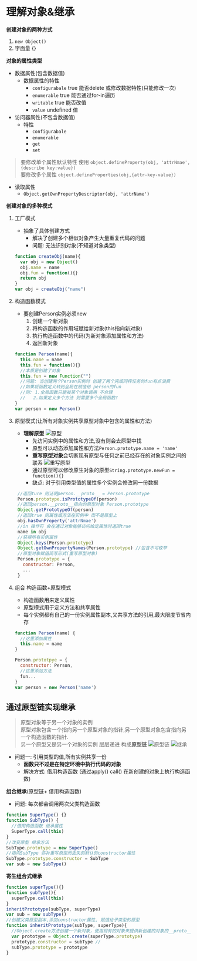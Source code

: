 # 理解对象&继承
 **创建对象的两种方式**
   1. `new Object()`
   2. 字面量  {}

**对象的属性类型**
 - 数据属性(包含数据值)
   - 数据属性的特性
     - `configurabale` true 能否delete 或修改数据特性(只能修改一次)
     - `enumerable` true 能否通过for-in遍历
     - `writable` true 能否改值
     - `value`  undefined 值
 - 访问器属性(不包含数据值)
   - 特性
     - `configurabale`
     - `enumerable`
     - `get`
     - `set`
  >要修改单个属性默认特性 使用  `object.defineProperty(obj, 'attrNmae', {describe key:value})`\
  >要修改多个属性 `object.defineProperties(obj,{attr-key-value})`
- 读取属性
  - `Object.getOwnPropertyDescriptor(obj, 'attrName')`

**创建对象的多种模式**
1. 工厂模式
   - 抽象了具体创建方式
     - 解决了创建多个相似对象产生大量重复代码的问题
     - 问题: 无法识别对象(不知道对象类型)
   ```javascript
   function createObj(name){
     var obj = new Object()
     obj.name = name
     obj.fun = function(){}
     return obj
   }
   var obj = createObj("name")
   ```
2. 构造函数模式
   - 要创建Person实例必须new 
     1. 创建一个新对象
     2. 将构造函数的作用域赋给新对象(this指向新对象)
     3. 执行构造函数中的代码(为新对象添加属性和方法)
     4. 返回新对象
   
   ```javascript
   function Person(name){
     this.name = name
     this.fun = function(){}
     //本质是创建了对象
     this.fun = new Function("")
     //问题: 当创建两个Person实例时 创建了两个完成同样任务的fun有点浪费
     //如果将函数定义转到全局在赋值给 person的fun
     //则: 1.全局函数只能被某个对象调用 不合理
     //   2.如果定义多个方法 则需要多个全局函数?
   }
   var person = new Person()
   ```
3. 原型模式(让所有对象实例共享原型对象中包含的属性和方法)
   - **理解原型**
       ![原型](https://raw.githubusercontent.com/luobosiji/blog/master/resources/proto.png)
     - 先访问实例中的属性和方法,没有则会去原型中找
     - 原型可以动态添加属性和方法`Person.prototype.name = 'name'`
     - **重写原型对象**会切断现有原型与任何之前已经存在的对象实例之间的联系
       ![重写原型](https://raw.githubusercontent.com/luobosiji/blog/master/resources/rewriteproto.png)
     - 通过原型可以修改原生对象的原型`String.prototype.newFun = function(){}`
     - 缺点: 对于引用类型值的属性多个实例会修改同一份数据
    ```javascript
     //返回ture 则证明person.__proto__ = Person.prototype
     Person.prototype.isPrototypeOf(person)
     //返回person.__proto__指向的原型对象 Person.prototype
     Object.getPrototypeOf(person)
     //返回true 则属性或方法在实例中 而不是原型上
     obj.hasOwnProperty('attrNmae')
     //in 操作符 会在通过对象能够访问给定属性时返回true
     name in obj
     //获得所有实例属性
     Object.keys(Person.prototype)
     Object.getOwnPropertyNames(Person.prototype) //包含不可枚举
     //原型对象赋值简写形式(重写原型对象)
     Person.prototype = {
       constructor: Person,
       ...
     }
   ```
4. 组合 构造函数+原型模式
   - 构造函数用来定义属性
   - 原型模式用于定义方法和共享属性
   - 每个实例都有自己的一份实例属性副本,又共享方法的引用,最大限度节省内存
   ```javascript
   function Person(name) {
     //这里添加属性
     this.name = name
   }

   Person.prototpye = {
     constructor: Person,
     //这里添加方法
     fun...
   }
   var person = new Person('name')
   ```

## 通过原型链实现继承
>原型对象等于另一个对象的实例\
>原型对象包含一个指向另一个原型对象的指针,另一个原型对象包含指向另一个构造函数的指针.\
>另一个原型又是另一个对象的实例
>层层递进 构成**原型链**
![原型链](https://raw.githubusercontent.com/luobosiji/blog/master/resources/protoChain.png)
![继承](https://raw.githubusercontent.com/luobosiji/blog/master/resources/inheritance.png)
- 问题一: 引用类型的值,所有实例共享一份
  - **函数只不过是在特定环境中执行代码的对象**
  - 解决方式: 借用构造函数 (通过apply() call() 在新创建的对象上执行构造函数)
  
**组合继承**(原型链+ 借用构造函数)
  - 问题: 每次都会调用两次父类构造函数
```javascript
function SuperType() {}
function SubType() {
  //借用构造函数 继承属性
  SuperType.call(this)
}
//改变原型 继承方法
SubType.prototype = new SuperType()
//指向SubType 弥补重写原型而丢失的默认的constructor属性
SubType.prototype.constructor = SubType
var sub = new SubType()

```
**寄生组合式继承**
```javascript
function superType(){}
function subType(){
  superType.call(this)
}
inheritPrototype(subType, superType)
var sub = new subType()
//创建父类原型副本,添加constructor属性, 赋值给子类型的原型
function inheritPrototype(subType, superType){
  //Object.create方法创建一个新对象，使用现有的对象来提供新创建的对象的__proto__。 
  var prototype = Object.create(superType.prototype) 
  prototype.constructor = subType //
  subType.prototype = prototype
}
```

